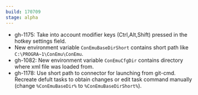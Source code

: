 ```yaml
---
build: 170709
stage: alpha
---
```


* gh-1175: Take into account modifier keys (Ctrl,Alt,Shift) pressed in the hotkey settings field.
* New environment variable `ConEmuBaseDirShort` contains short path like `C:\PROGRA~1\ConEmu\ConEmu`.
* gh-1082: New environment variable `ConEmuCfgDir` contains directory where xml file was loaded from.
* gh-1178: Use short path to connector for launching from git-cmd. Recreate defult tasks to obtain changes
  or edit task command manually (change `%ConEmuBaseDir%` to `%ConEmuBaseDirShort%`).
